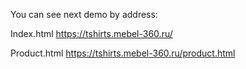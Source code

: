 You can see next demo by address:


Index.html
https://tshirts.mebel-360.ru/


Product.html
https://tshirts.mebel-360.ru/product.html